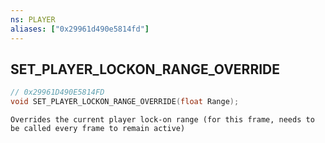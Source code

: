 ```yaml
---
ns: PLAYER
aliases: ["0x29961d490e5814fd"]
---
```

## SET_PLAYER_LOCKON_RANGE_OVERRIDE

```c
// 0x29961D490E5814FD
void SET_PLAYER_LOCKON_RANGE_OVERRIDE(float Range);
```

```
Overrides the current player lock-on range (for this frame, needs to be called every frame to remain active)
```
